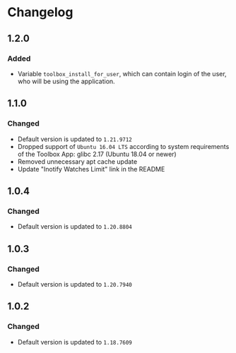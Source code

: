 Changelog
=========

1.2.0
-----

### Added

- Variable `toolbox_install_for_user`, which can contain login of the user, who will be using the application. 

1.1.0
-----

### Changed

- Default version is updated to `1.21.9712`
- Dropped support of `Ubuntu 16.04 LTS` according to system requirements of the Toolbox App: glibc 2.17 (Ubuntu 18.04 or
  newer)
- Removed unnecessary apt cache update
- Update "Inotify Watches Limit" link in the README

1.0.4
-----

### Changed

- Default version is updated to `1.20.8804`

1.0.3
-----

### Changed

- Default version is updated to `1.20.7940`

1.0.2
-----

### Changed

- Default version is updated to `1.18.7609`

